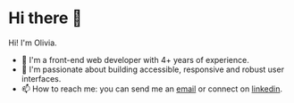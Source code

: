 # Hi there 👋

Hi! I'm Olivia.

- 💼 I'm a front-end web developer with 4+ years of experience.
- 💞 I'm passionate about building accessible, responsive and robust user interfaces.
- 📫 How to reach me: you can send me an [email](livie7c@gmail.com) or connect on [linkedin](https://www.linkedin.com/in/olivia-coumans/).
